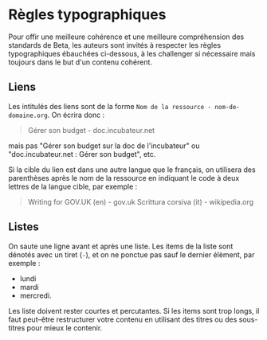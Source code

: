 # Règles typographiques

Pour offir une meilleure cohérence et une meilleure compréhension des
standards de Beta, les auteurs sont invités à respecter les règles
typographiques ébauchées ci-dessous, à les challenger si nécessaire
mais toujours dans le but d'un contenu cohérent.

## Liens

Les intitulés des liens sont de la forme `Nom de la ressource -
nom-de-domaine.org`. On écrira donc :

> Gérer son budget - doc.incubateur.net

mais pas "Gérer son budget sur la doc de l'incubateur" ou
"doc.incubateur.net : Gérer son budget", etc.

Si la cible du lien est dans une autre langue que le français, on
utilisera des parenthèses après le nom de la ressource en indiquant le
code à deux lettres de la langue cible, par exemple :

> Writing for GOV.UK (en) - gov.uk
> Scrittura corsiva (it) - wikipedia.org

## Listes

On saute une ligne avant et après une liste. Les items de la liste
sont dénotés avec un tiret (`-`), et on ne ponctue pas sauf le dernier
élèment, par exemple :

- lundi
- mardi
- mercredi.

Les liste doivent rester courtes et percutantes. Si les items sont
trop longs, il faut peut–être restructurer votre contenu en utilisant
des titres ou des sous-titres pour mieux le contenir.
